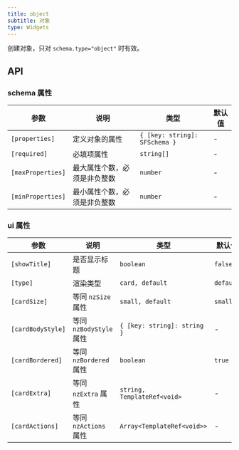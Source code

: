 ```yaml
---
title: object
subtitle: 对象
type: Widgets
---
```


创建对象，只对 `schema.type="object"` 时有效。

## API

### schema 属性

| 参数 | 说明 | 类型 | 默认值 |
|----|----|----|-----|
| `[properties]` | 定义对象的属性 | `{ [key: string]: SFSchema }` | - |
| `[required]` | 必填项属性 | `string[]` | - |
| `[maxProperties]` | 最大属性个数，必须是非负整数 | `number` | - |
| `[minProperties]` | 最小属性个数，必须是非负整数 | `number` | - |

### ui 属性

| 参数 | 说明 | 类型 | 默认值 |
|----|----|----|-----|
| `[showTitle]` | 是否显示标题 | `boolean` | `false` |
| `[type]` | 渲染类型 | `card, default` | `default` |
| `[cardSize]` | 等同 `nzSize` 属性 | `small, default` | `small` |
| `[cardBodyStyle]` | 等同 `nzBodyStyle` 属性 | `{ [key: string]: string }` | - |
| `[cardBordered]` | 等同 `nzBordered` 属性 | `boolean` | `true` |
| `[cardExtra]` | 等同 `nzExtra` 属性 | `string, TemplateRef<void>` | - |
| `[cardActions]` | 等同 `nzActions` 属性 | `Array<TemplateRef<void>>` | - |
